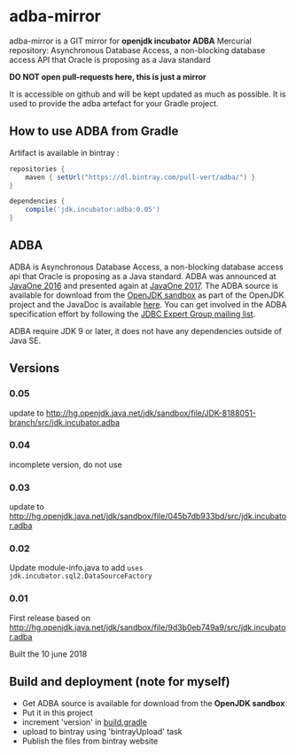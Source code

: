 # adba-mirror

adba-mirror is a GIT mirror for **openjdk incubator ADBA** Mercurial repository: Asynchronous Database Access, a non-blocking database access API that Oracle is proposing as a Java standard

**DO NOT open pull-requests here, this is just a mirror**

It is accessible on github and will be kept updated as much as possible.
It is used to provide the adba artefact for your Gradle project.

## How to use ADBA from Gradle

Artifact is available in bintray :

```groovy
repositories {
    maven { setUrl("https://dl.bintray.com/pull-vert/adba/") }
}

dependencies {
    compile('jdk.incubator:adba:0.05')
}
```

## ADBA
ADBA is Asynchronous Database Access, a non-blocking database access api that 
Oracle is proposing as a Java standard. ADBA was announced at 
[JavaOne 2016](https://static.rainfocus.com/oracle/oow16/sess/1461693351182001EmRq/ppt/CONF1578%2020160916.pdf) 
and presented again at [JavaOne 2017](http://www.oracle.com/technetwork/database/application-development/jdbc/con1491-3961036.pdf). 
The ADBA source is available for download from the [OpenJDK sandbox](http://hg.openjdk.java.net/jdk/sandbox/file/JDK-8188051-branch/src/jdk.incubator.adba) 
as part of the OpenJDK project and the JavaDoc is available [here](http://cr.openjdk.java.net/~lancea/8188051/apidoc/jdk/incubator/sql2/package-summary.html). 
You can get involved in the ADBA specification effort by following the 
[JDBC Expert Group mailing list](http://mail.openjdk.java.net/pipermail/jdbc-spec-discuss/).

ADBA require JDK 9 or later, it does not have any dependencies outside of Java SE.

## Versions

### 0.05
update to http://hg.openjdk.java.net/jdk/sandbox/file/JDK-8188051-branch/src/jdk.incubator.adba

### 0.04
incomplete version, do not use

### 0.03
update to http://hg.openjdk.java.net/jdk/sandbox/file/045b7db933bd/src/jdk.incubator.adba

### 0.02
Update module-info.java to add `uses jdk.incubator.sql2.DataSourceFactory`

### 0.01
First release based on http://hg.openjdk.java.net/jdk/sandbox/file/9d3b0eb749a9/src/jdk.incubator.adba

Built the 10 june 2018


## Build and deployment (note for myself)

* Get ADBA source is available for download from the **OpenJDK sandbox**
* Put it in this project
* increment 'version' in [build.gradle](build.gradle)
* upload to bintray using 'bintrayUpload' task
* Publish the files from bintray website
